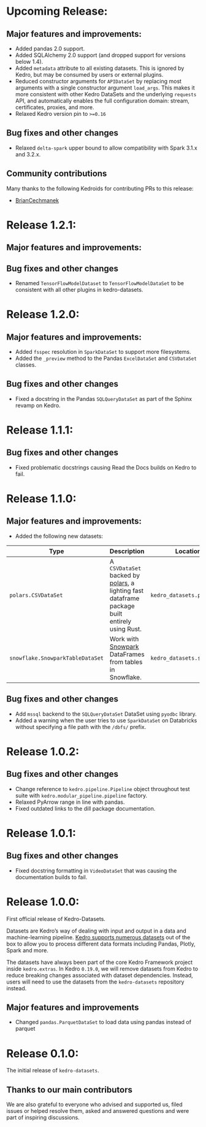 # Upcoming Release:

## Major features and improvements:
* Added pandas 2.0 support.
* Added SQLAlchemy 2.0 support (and dropped support for versions below 1.4).
* Added `metadata` attribute to all existing datasets. This is ignored by Kedro, but may be consumed by users or external plugins.
* Reduced constructor arguments for `APIDataSet` by replacing most arguments with a single constructor argument `load_args`. This makes it more consistent with other Kedro DataSets and the underlying `requests` API, and automatically enables the full configuration domain: stream, certificates, proxies, and more.
* Relaxed Kedro version pin to `>=0.16`

## Bug fixes and other changes
* Relaxed `delta-spark` upper bound to allow compatibility with Spark 3.1.x and 3.2.x.

## Community contributions
Many thanks to the following Kedroids for contributing PRs to this release:

* [BrianCechmanek](https://github.com/BrianCechmanek)

# Release 1.2.1:

## Major features and improvements:

## Bug fixes and other changes
* Renamed `TensorFlowModelDataset` to `TensorFlowModelDataSet` to be consistent with all other plugins in kedro-datasets.

# Release 1.2.0:

## Major features and improvements:
* Added `fsspec` resolution in `SparkDataSet` to support more filesystems.
* Added the `_preview` method to the Pandas `ExcelDataSet` and `CSVDataSet` classes.

## Bug fixes and other changes
* Fixed a docstring in the Pandas `SQLQueryDataSet` as part of the Sphinx revamp on Kedro.

# Release 1.1.1:

## Bug fixes and other changes

* Fixed problematic docstrings causing Read the Docs builds on Kedro to fail.

# Release 1.1.0:

## Major features and improvements:

* Added the following new datasets:

| Type                                 | Description                                                                | Location                      |
| ------------------------------------ | -------------------------------------------------------------------------- | ----------------------------- |
| `polars.CSVDataSet` | A `CSVDataSet` backed by [polars](https://www.pola.rs/), a lighting fast dataframe package built entirely using Rust. | `kedro_datasets.polars` |
| `snowflake.SnowparkTableDataSet` | Work with [Snowpark](https://www.snowflake.com/en/data-cloud/snowpark/) DataFrames from tables in Snowflake. | `kedro_datasets.snowflake` |

## Bug fixes and other changes
* Add `mssql` backend to the `SQLQueryDataSet` DataSet using `pyodbc` library.
* Added a warning when the user tries to use `SparkDataSet` on Databricks without specifying a file path with the `/dbfs/` prefix.

# Release 1.0.2:

## Bug fixes and other changes
* Change reference to `kedro.pipeline.Pipeline` object throughout test suite with `kedro.modular_pipeline.pipeline` factory.
* Relaxed PyArrow range in line with pandas.
* Fixed outdated links to the dill package documentation.

# Release 1.0.1:

## Bug fixes and other changes
* Fixed docstring formatting in `VideoDataSet` that was causing the documentation builds to fail.


# Release 1.0.0:

First official release of Kedro-Datasets.

Datasets are Kedro’s way of dealing with input and output in a data and machine-learning pipeline. [Kedro supports numerous datasets](https://kedro.readthedocs.io/en/stable/kedro.extras.datasets.html) out of the box to allow you to process different data formats including Pandas, Plotly, Spark and more.

The datasets have always been part of the core Kedro Framework project inside `kedro.extras`. In Kedro `0.19.0`, we will remove datasets from Kedro to reduce breaking changes associated with dataset dependencies. Instead, users will need to use the datasets from the `kedro-datasets` repository instead.

## Major features and improvements
* Changed `pandas.ParquetDataSet` to load data using pandas instead of parquet

# Release 0.1.0:

The initial release of `kedro-datasets`.

## Thanks to our main contributors


We are also grateful to everyone who advised and supported us, filed issues or helped resolve them, asked and answered questions and were part of inspiring discussions.
